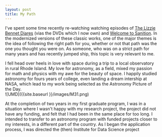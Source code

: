 ```yaml
---
layout: post
title: My Path
---
```


I've spent some time recently re-watching watching episodes of [The Lizzie Bennet Diares](http://www.pemberleydigital.com/the-lizzie-bennet-diaries/)
(vias the DVDs which I now own) and [Welcome to Sanition](http://www.pemberleydigital.com/welcome-to-sanditon/). 
In the modernized versions of these classic works, one of the major themes is 
the idea of following the right path for you, whether or not that path was the one you thought 
you were on. As someone, who was on a strict path for many years and has recently jumped ship, 
this topic is very relevant to me. 

I fell head over heels in love with space during a trip to a local observatory in rural Rhode Island. 
My love for astronomy, as a field, mixed my passion for math and physics with my awe for the beauty of space. 
I happily studied astronomy for fours years of college, even landing a dream intership at NASA,
which lead to my work being selected as the Astronomy Picture of the Day.  
![UMD]({{site.baseurl }}/images/M31.png)

At the completion of two years in my first graduate program, I was in a situation where I wasn't
happy with my research project, the project did not have any funding, and felt that I had been 
in the same place for too long. 
I intended to transfer to an astronomy program with funded projects closer to my interests, 
in a different part of the country. As I began the application process, I was directed 
the (then) Institute for Data Science  project


